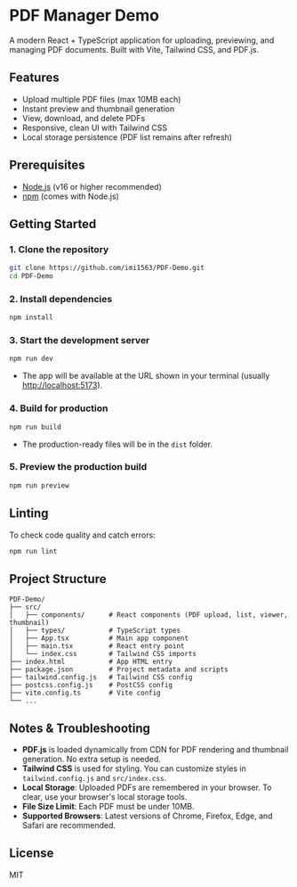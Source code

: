 # PDF Manager Demo

A modern React + TypeScript application for uploading, previewing, and managing PDF documents. Built with Vite, Tailwind CSS, and PDF.js.

## Features
- Upload multiple PDF files (max 10MB each)
- Instant preview and thumbnail generation
- View, download, and delete PDFs
- Responsive, clean UI with Tailwind CSS
- Local storage persistence (PDF list remains after refresh)

## Prerequisites
- [Node.js](https://nodejs.org/) (v16 or higher recommended)
- [npm](https://www.npmjs.com/) (comes with Node.js)

## Getting Started

### 1. Clone the repository
```bash
git clone https://github.com/imi1563/PDF-Demo.git
cd PDF-Demo
```

### 2. Install dependencies
```bash
npm install
```

### 3. Start the development server
```bash
npm run dev
```
- The app will be available at the URL shown in your terminal (usually [http://localhost:5173](http://localhost:5173)).

### 4. Build for production
```bash
npm run build
```
- The production-ready files will be in the `dist` folder.

### 5. Preview the production build
```bash
npm run preview
```

## Linting
To check code quality and catch errors:
```bash
npm run lint
```

## Project Structure
```
PDF-Demo/
├── src/
│   ├── components/      # React components (PDF upload, list, viewer, thumbnail)
│   ├── types/           # TypeScript types
│   ├── App.tsx          # Main app component
│   ├── main.tsx         # React entry point
│   └── index.css        # Tailwind CSS imports
├── index.html           # App HTML entry
├── package.json         # Project metadata and scripts
├── tailwind.config.js   # Tailwind CSS config
├── postcss.config.js    # PostCSS config
├── vite.config.ts       # Vite config
└── ...
```

## Notes & Troubleshooting
- **PDF.js** is loaded dynamically from CDN for PDF rendering and thumbnail generation. No extra setup is needed.
- **Tailwind CSS** is used for styling. You can customize styles in `tailwind.config.js` and `src/index.css`.
- **Local Storage**: Uploaded PDFs are remembered in your browser. To clear, use your browser's local storage tools.
- **File Size Limit**: Each PDF must be under 10MB.
- **Supported Browsers**: Latest versions of Chrome, Firefox, Edge, and Safari are recommended.

## License
MIT 
